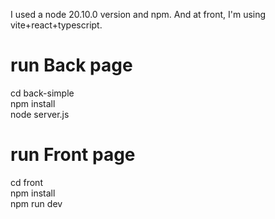I used a node 20.10.0 version and npm.
And at front, I'm using vite+react+typescript.

# run Back page

cd back-simple <br>
npm install <br>
node server.js <br>


# run Front page

cd front <br>
npm install <br>
npm run dev <br>